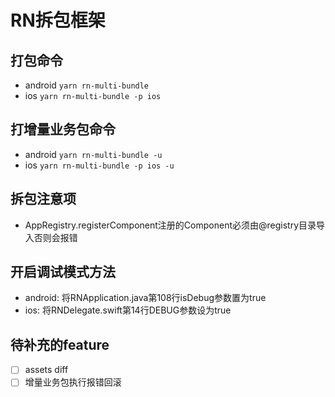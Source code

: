 # RN拆包框架

## 打包命令
- android `yarn rn-multi-bundle`
- ios     `yarn rn-multi-bundle -p ios`

## 打增量业务包命令
- android `yarn rn-multi-bundle -u`
- ios     `yarn rn-multi-bundle -p ios -u`

## 拆包注意项
-  AppRegistry.registerComponent注册的Component必须由@registry目录导入否则会报错

## 开启调试模式方法
- android: 将RNApplication.java第108行isDebug参数置为true
- ios: 将RNDelegate.swift第14行DEBUG参数设为true

## 待补充的feature
- [ ] assets diff
- [ ] 增量业务包执行报错回滚